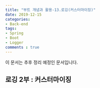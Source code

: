 ```yaml
---
title: "부트 개념과 활용-13.로깅(커스터마이징)"
date: 2019-12-15
categories:
- Back-end
tags:
- Spring 
- Boot
- Logger
comments : true
---
```


이 문서는 추후 정리 예정인 문서입니다.

## 로깅 2부 : 커스터마이징

